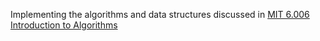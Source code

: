Implementing the algorithms and data structures discussed in [MIT 6.006 Introduction to Algorithms](http://ocw.mit.edu/courses/electrical-engineering-and-computer-science/6-006-introduction-to-algorithms-fall-2011/)
